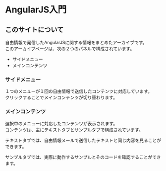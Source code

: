 # AngularJS入門

## このサイトについて

自由情報で発信したAngularJSに関する情報をまとめたアーカイブです。  
このアーカイブページは、次の２つのパネルで構成されています。

* サイドメニュー
* メインコンテンツ

### サイドメニュー

１つのメニューが１回の自由情報で送信したコンテンツに対応しています。  
クリックすることでメインコンテンツが切り替わります。

### メインコンテンツ

選択中のメニューに対応したコンテンツが表示されます。  
コンテンツは、主にテキストタブとサンプルタブで構成されています。

テキストタブでは、自由情報メールで送信したテキストと同じ内容を見ることができます。

サンプルタブでは、実際に動作するサンプルとそのコードを確認することができます。
